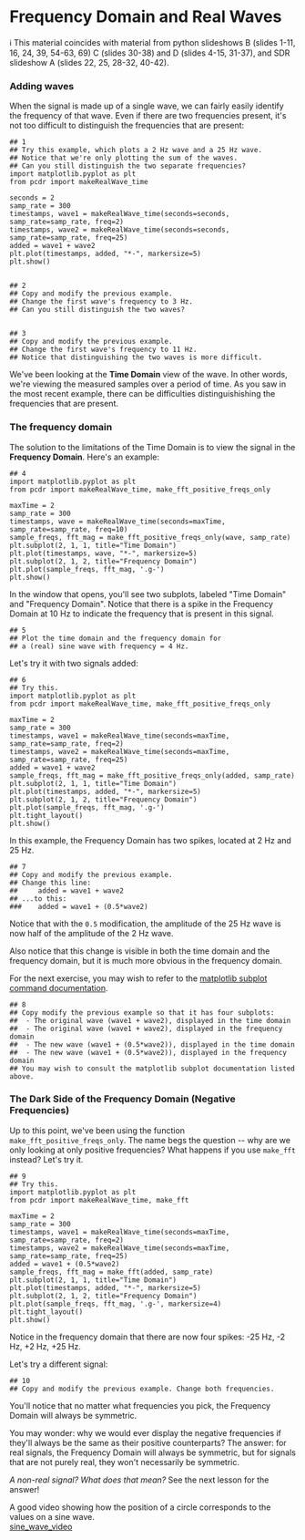 # Frequency Domain and Real Waves

ℹ️ This material coincides with material from python slideshows B (slides 1-11, 16, 24, 39, 54-63, 69) C (slides 30-38) and D (slides 4-15, 31-37), and SDR slideshow A (slides 22, 25, 28-32, 40-42).

### Adding waves

When the signal is made up of a single wave, we can fairly easily identify the frequency of that wave. Even if there are two frequencies present, it's not too difficult to distinguish the frequencies that are present:

```python3
## 1
## Try this example, which plots a 2 Hz wave and a 25 Hz wave.
## Notice that we're only plotting the sum of the waves.
## Can you still distinguish the two separate frequencies?
import matplotlib.pyplot as plt
from pcdr import makeRealWave_time

seconds = 2
samp_rate = 300
timestamps, wave1 = makeRealWave_time(seconds=seconds, samp_rate=samp_rate, freq=2)
timestamps, wave2 = makeRealWave_time(seconds=seconds, samp_rate=samp_rate, freq=25)
added = wave1 + wave2
plt.plot(timestamps, added, "*-", markersize=5)
plt.show()


## 2
## Copy and modify the previous example.
## Change the first wave's frequency to 3 Hz.
## Can you still distinguish the two waves?


## 3
## Copy and modify the previous example.
## Change the first wave's frequency to 11 Hz.
## Notice that distinguishing the two waves is more difficult.
```

We've been looking at the **Time Domain** view of the wave. In other words, we're viewing the measured samples over a period of time. As you saw in the most recent example, there can be difficulties distinguishishing the frequencies that are present.

### The frequency domain

The solution to the limitations of the Time Domain is to view the signal in the **Frequency Domain**. Here's an example:

```python3
## 4
import matplotlib.pyplot as plt
from pcdr import makeRealWave_time, make_fft_positive_freqs_only

maxTime = 2
samp_rate = 300
timestamps, wave = makeRealWave_time(seconds=maxTime, samp_rate=samp_rate, freq=10)
sample_freqs, fft_mag = make_fft_positive_freqs_only(wave, samp_rate)
plt.subplot(2, 1, 1, title="Time Domain")
plt.plot(timestamps, wave, "*-", markersize=5)
plt.subplot(2, 1, 2, title="Frequency Domain")
plt.plot(sample_freqs, fft_mag, '.g-')
plt.show()
```

In the window that opens, you'll see two subplots, labeled "Time Domain" and "Frequency Domain". Notice that there is a spike in the Frequency Domain at 10 Hz to indicate the frequency that is present in this signal.

```python3
## 5
## Plot the time domain and the frequency domain for
## a (real) sine wave with frequency = 4 Hz.
```

Let's try it with two signals added:

```python3
## 6
## Try this.
import matplotlib.pyplot as plt
from pcdr import makeRealWave_time, make_fft_positive_freqs_only

maxTime = 2
samp_rate = 300
timestamps, wave1 = makeRealWave_time(seconds=maxTime, samp_rate=samp_rate, freq=2)
timestamps, wave2 = makeRealWave_time(seconds=maxTime, samp_rate=samp_rate, freq=25)
added = wave1 + wave2
sample_freqs, fft_mag = make_fft_positive_freqs_only(added, samp_rate)
plt.subplot(2, 1, 1, title="Time Domain")
plt.plot(timestamps, added, "*-", markersize=5)
plt.subplot(2, 1, 2, title="Frequency Domain")
plt.plot(sample_freqs, fft_mag, '.g-')
plt.tight_layout()
plt.show()
```

In this example, the Frequency Domain has two spikes, located at 2 Hz and 25 Hz.

```python3
## 7
## Copy and modify the previous example.
## Change this line:
##     added = wave1 + wave2
## ...to this:
###    added = wave1 + (0.5*wave2)
```

Notice that with the `0.5` modification, the amplitude of the 25 Hz wave is now half of the amplitude of the 2 Hz wave.

Also notice that this change is visible in both the time domain and the frequency domain, but it is much more obvious in the frequency domain.

For the next exercise, you may wish to refer to the [matplotlib subplot command documentation](https://matplotlib.org/stable/api/_as_gen/matplotlib.pyplot.subplot.html).

```python3
## 8
## Copy modify the previous example so that it has four subplots:
##  - The original wave (wave1 + wave2), displayed in the time domain
##  - The original wave (wave1 + wave2), displayed in the frequency domain
##  - The new wave (wave1 + (0.5*wave2)), displayed in the time domain
##  - The new wave (wave1 + (0.5*wave2)), displayed in the frequency domain
## You may wish to consult the matplotlib subplot documentation listed above.
```

### The Dark Side of the Frequency Domain (Negative Frequencies)

Up to this point, we've been using the function `make_fft_positive_freqs_only`. The name begs the question -- why are we only looking at only positive frequencies? What happens if you use `make_fft` instead? Let's try it.

```python3
## 9
## Try this.
import matplotlib.pyplot as plt
from pcdr import makeRealWave_time, make_fft

maxTime = 2
samp_rate = 300
timestamps, wave1 = makeRealWave_time(seconds=maxTime, samp_rate=samp_rate, freq=2)
timestamps, wave2 = makeRealWave_time(seconds=maxTime, samp_rate=samp_rate, freq=25)
added = wave1 + (0.5*wave2)
sample_freqs, fft_mag = make_fft(added, samp_rate)
plt.subplot(2, 1, 1, title="Time Domain")
plt.plot(timestamps, added, "*-", markersize=5)
plt.subplot(2, 1, 2, title="Frequency Domain")
plt.plot(sample_freqs, fft_mag, '.g-', markersize=4)
plt.tight_layout()
plt.show()
```

Notice in the frequency domain that there are now four spikes: -25 Hz, -2 Hz, +2 Hz, +25 Hz.

Let's try a different signal:

```python3
## 10
## Copy and modify the previous example. Change both frequencies.
```

You'll notice that no matter what frequencies you pick, the Frequency Domain will always be symmetric.

You may wonder: why we would ever display the negative frequencies if they'll always be the same as their positive counterparts? The answer: for real signals, the Frequency Domain will always be symmetric, but for signals that are not purely real, they won't necessarily be symmetric.

_A non-real signal? What does that mean?_ See the next lesson for the answer!

A good video showing how the position of a circle corresponds to the values on a sine wave.  
[sine_wave_video](https://www.youtube.com/watch?v=k8FXF1KjzY0&t=4s)

